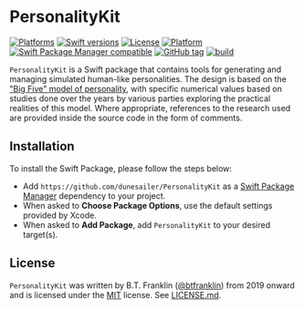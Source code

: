 PersonalityKit
==============

[![Platforms](https://img.shields.io/endpoint?url=https%3A%2F%2Fswiftpackageindex.com%2Fapi%2Fpackages%2Fdunesailer%2FPersonalityKit%2Fbadge%3Ftype%3Dplatforms)](https://swiftpackageindex.com/dunesailer/PersonalityKit)
[![Swift versions](https://img.shields.io/endpoint?url=https%3A%2F%2Fswiftpackageindex.com%2Fapi%2Fpackages%2Fdunesailer%2FPersonalityKit%2Fbadge%3Ftype%3Dswift-versions)](https://swiftpackageindex.com/dunesailer/PersonalityKit)
[![License](https://img.shields.io/badge/License-MIT-blue.svg)](https://github.com/dunesailer/PersonalityKit/blob/master/LICENSE)
[![Platform](https://img.shields.io/badge/in-swift5.3-orange.svg)](https://github.com/apple/swift)
[![Swift Package Manager compatible](https://img.shields.io/badge/SPM-compatible-brightgreen.svg?style=flat&colorA=28a745&&colorB=4E4E4E)](https://github.com/apple/swift-package-manager)
[![GitHub tag](https://img.shields.io/github/tag/dunesailer/PersonalityKit.svg)](https://github.com/dunesailer/PersonalityKit)
[![build](https://github.com/dunesailer/PersonalityKit/workflows/build/badge.svg)](https://github.com/dunesailer/PersonalityKit/actions?query=workflow%3Abuild)

`PersonalityKit` is a Swift package that contains tools for generating and managing simulated human-like personalities. The design is based on the ["Big Five" model of personality](https://en.wikipedia.org/wiki/Big_Five_personality_traits), with specific numerical values based on studies done over the years by various parties exploring the practical realities of this model. Where appropriate, references to the research used are provided inside the source code in the form of comments.

## Installation

To install the Swift Package, please follow the steps below:

- Add `https://github.com/dunesailer/PersonalityKit` as a [Swift Package Manager](https://swift.org/package-manager/) dependency to your project.
- When asked to **Choose Package Options**, use the default settings provided by Xcode.
- When asked to **Add Package**, add `PersonalityKit` to your desired target(s).

## License

`PersonalityKit` was written by B.T. Franklin ([@btfranklin](https://github.com/btfranklin)) from 2019 onward and is licensed under the [MIT](https://opensource.org/licenses/MIT) license. See [LICENSE.md](LICENSE.md).
